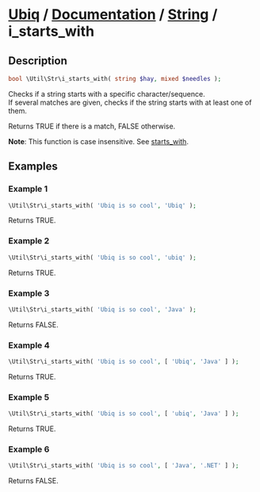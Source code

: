 [Ubiq](https://github.com/Pixel418/Ubiq#readme) / [Documentation](../index.md#readme) / [String](../index.md#string) / i_starts_with
======


Description
-------- 

```php
bool \Util\Str\i_starts_with( string $hay, mixed $needles );
```

Checks if a string starts with a specific character/sequence. <br>
If several matches are given, checks if the string starts with at least one of them.

Returns TRUE if there is a match, FALSE otherwise.

**Note**: This function is case insensitive. See [starts_with](./starts_with.md#readme).



Examples
--------

### Example 1

```php
\Util\Str\i_starts_with( 'Ubiq is so cool', 'Ubiq' );
```
Returns TRUE.

### Example 2

```php
\Util\Str\i_starts_with( 'Ubiq is so cool', 'ubiq' );
```
Returns TRUE.

### Example 3

```php
\Util\Str\i_starts_with( 'Ubiq is so cool', 'Java' );
```
Returns FALSE.

### Example 4

```php
\Util\Str\i_starts_with( 'Ubiq is so cool', [ 'Ubiq', 'Java' ] );
```
Returns TRUE.

### Example 5

```php
\Util\Str\i_starts_with( 'Ubiq is so cool', [ 'ubiq', 'Java' ] );
```
Returns TRUE.

### Example 6

```php
\Util\Str\i_starts_with( 'Ubiq is so cool', [ 'Java', '.NET' ] );
```
Returns FALSE.

